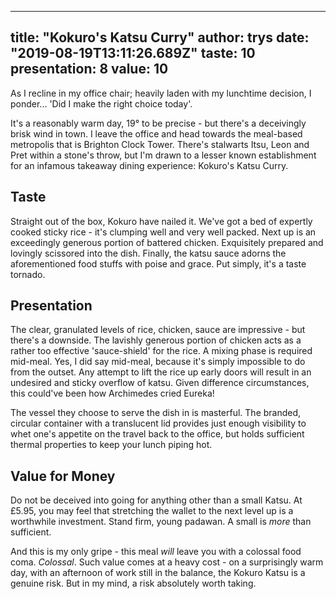 
---
title: "Kokuro's Katsu Curry"
author: trys
date: "2019-08-19T13:11:26.689Z"
taste: 10
presentation: 8
value: 10
---



As I recline in my office chair; heavily laden with my lunchtime decision, I ponder... 'Did I make the right choice today'.

It's a reasonably warm day, 19° to be precise - but there's a deceivingly brisk wind in town. I leave the office and head towards the meal-based metropolis that is Brighton Clock Tower. There's stalwarts Itsu, Leon and Pret within a stone's throw, but I'm drawn to a lesser known establishment for an infamous takeaway dining experience: Kokuro's Katsu Curry.

## Taste

Straight out of the box, Kokuro have nailed it. We've got a bed of expertly cooked sticky rice - it's clumping well and very well packed. Next up is an exceedingly generous portion of battered chicken. Exquisitely prepared and lovingly scissored into the dish. Finally, the katsu sauce adorns the aforementioned food stuffs with poise and grace. Put simply, it's a taste tornado.

## Presentation

The clear, granulated levels of rice, chicken, sauce are impressive - but there's a downside. The lavishly generous portion of chicken acts as a rather too effective 'sauce-shield' for the rice. A mixing phase is required mid-meal. Yes, I did say mid-meal, because it's simply impossible to do from the outset. Any attempt to lift the rice up early doors will result in an undesired and sticky overflow of katsu. Given difference circumstances, this could've been how Archimedes cried Eureka!

The vessel they choose to serve the dish in is masterful. The branded, circular container with a translucent lid provides just enough visibility to whet one's appetite on the travel back to the office, but holds sufficient thermal properties to keep your lunch piping hot.

## Value for Money

Do not be deceived into going for anything other than a small Katsu. At £5.95, you may feel that stretching the wallet to the next level up is a worthwhile investment. Stand firm, young padawan. A small is _more_ than sufficient.

And this is my only gripe - this meal _will_ leave you with a colossal food coma. *Colossal*. Such value comes at a heavy cost - on a surprisingly warm day, with an afternoon of work still in the balance, the Kokuro Katsu is a genuine risk. But in my mind, a risk absolutely worth taking.
